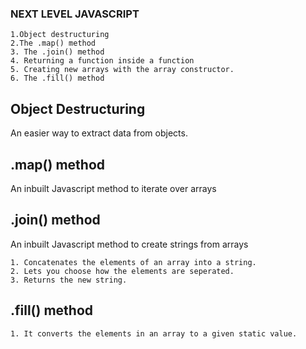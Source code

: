 ### NEXT LEVEL JAVASCRIPT
    1.Object destructuring
    2.The .map() method
    3. The .join() method
    4. Returning a function inside a function
    5. Creating new arrays with the array constructor.
    6. The .fill() method
## Object Destructuring

An easier way to extract data from objects.

## .map() method
An inbuilt Javascript method to iterate over arrays

## .join() method

An inbuilt Javascript method to create strings from arrays

    1. Concatenates the elements of an array into a string.
    2. Lets you choose how the elements are seperated.
    3. Returns the new string.

## .fill() method

    1. It converts the elements in an array to a given static value.